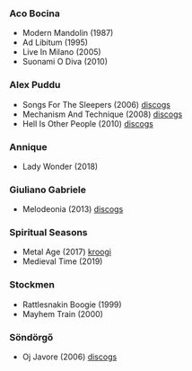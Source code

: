 ### Aco Bocina 
* Modern Mandolin (1987)
* Ad Libitum (1995)
* Live In Milano (2005)
* Suonami O Diva (2010)

### Alex Puddu
* Songs For The Sleepers (2006) [discogs](https://www.discogs.com/ru/Alex-Puddu-And-The-Butterfly-Collectors-Songs-For-The-Sleepers/release/4707969)
* Mechanism And Technique (2008) [discogs](https://www.discogs.com/ru/Alex-Puddu-And-The-Butterfly-Collectors-Mechanism-And-Technique/master/806661)
* Hell Is Other People (2010) [discogs](https://www.discogs.com/ru/Alex-Puddu-Hell-Is-Other-People/release/4106300)

### Annique 
* Lady Wonder (2018)

### Giuliano Gabriele 
* Melodeonia (2013) [discogs](https://www.discogs.com/ru/Giuliano-Gabriele-Melodeonia/release/8500219)

### Spiritual Seasons 
* Metal Age (2017) [kroogi](http://spiritual-seasons.kroogi.com/ru/download/3284802-Metal-Age.html)
* Medieval Time (2019)

### Stockmen 
* Rattlesnakin Boogie (1999)
* Mayhem Train (2000)

### Söndörgő
* Oj Javore (2006) [discogs](https://www.discogs.com/ru/S%C3%B6nd%C3%B6rg%C5%91-Oj-Javore/release/11476140)